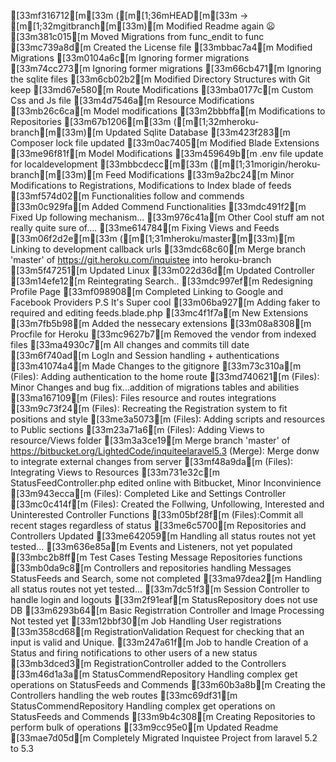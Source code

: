 [33mf316712[m[33m ([m[1;36mHEAD[m[33m -> [m[1;32mgitbranch[m[33m)[m Modified Readme again :frowning:
[33m381c015[m Moved Migrations from func_endit to func
[33mc739a8d[m Created the License file
[33mbbac7a4[m Modified Migrations
[33m0104a6c[m Ignoring former migrations
[33m74cc273[m Ignoring former migrations
[33m66cb471[m Ignoring the sqlite files
[33m6cb02b2[m Modified Directory Structures with Git keep
[33md67e580[m Route Modifications
[33mba0177c[m Custom Css and Js file
[33m4d7546a[m Resource Modifications
[33mb26c6ca[m Model modifications
[33m2bbbffa[m Modifications to Repositories
[33m67b1206[m[33m ([m[1;32mheroku-branch[m[33m)[m Updated Sqlite Database
[33m423f283[m Composer lock file updated
[33m0ac7405[m Modified Blade Extensions
[33me96f81f[m Model Modifications
[33m459649b[m .env file update for localdevelopment
[33mbbcdecc[m[33m ([m[1;31morigin/heroku-branch[m[33m)[m Feed Modifications
[33m9a2bc24[m Minor Modifications to Registrations, Modifications to Index blade of feeds
[33mf574d02[m Functionalities follow and commends
[33m0c929fa[m Added Commend Functionalities
[33mdc491f2[m Fixed Up following mechanism...
[33m976c41a[m Other Cool stuff am not really quite sure of....
[33me614784[m Fixing Views and Feeds
[33m06f2d2e[m[33m ([m[1;31mheroku/master[m[33m)[m Linking to development callback urls
[33mdc68c60[m Merge branch 'master' of https://git.heroku.com/inquistee into heroku-branch
[33m5f47251[m Updated Linux
[33m022d36d[m Updated Controller
[33m14efe12[m Reintegrating Search..
[33mdc997ef[m Redesigning Profile Page
[33mf098908[m Completed Linking to Google and Facebook Providers P.S It's Super cool
[33m06ba927[m Adding faker to required and editing feeds.blade.php
[33mc4f1f7a[m New Extensions
[33m7fb5b98[m Added the nessecary extensions
[33m08a8308[m Procfile for Heroku
[33mc9627b7[m Removed the vendor from indexed files
[33ma4930c7[m All changes and commits till date
[33m6f740ad[m LogIn and Session handling + authentications
[33m41074a4[m Made Changes to the gitignore
[33m73c310a[m (Files): Adding authentication to the home route
[33md740621[m (Files): Minor Changes and bug fix...addition of migrations tables and abilities
[33ma167109[m (Files): Files resource and routes integrations
[33m9c73f24[m (Files): Recreating the Registration system to fit positions and style
[33me3a5073[m (Files): Adding scripts and resources to Public sections
[33m23a71a6[m (Files): Adding Views to resource/Views folder
[33m3a3ce19[m Merge branch 'master' of https://bitbucket.org/LightedCode/inquiteelaravel5.3 (Merge): Merge donw to integrate external changes from server
[33mf48a9da[m (Files): Integrating Views to Resources
[33m731e32c[m StatusFeedController.php edited online with Bitbucket, Minor Inconvinience
[33m943ecca[m (Files): Completed Like and Settings Controller
[33mc0c414f[m (Files): Created the Follwing, Unfollowing, Interested and Uninterested Controller Functions
[33m05bf28f[m (Files):Commit all recent stages regardless of status
[33me6c5700[m Repositories and Controllers Updated
[33me642059[m Handling all status routes not yet tested...
[33m636e85a[m Events and Listeners, not yet populated
[33mbc2b8ff[m Test Cases Testing Message Repositories functions
[33mb0da9c8[m Controllers and repositories handling Messages StatusFeeds and Search, some not completed
[33ma97dea2[m Handling all status routes not yet tested...
[33m7dc51f3[m Session Controller to handle login and logouts
[33m2f91eaf[m StatusRepository does not use DB
[33m6293b64[m Basic Registrration Controller and Image Processing Not tested yet
[33m12bbf30[m Job Handling User registrations
[33m358cd68[m RegistrationValidation Request for checking that an input is valid and Unique.
[33m247a61f[m Job to handle Creation of a Status and firing notifications to other users of a new status
[33mb3dced3[m RegistrationController added to the Controllers
[33m46d1a3a[m StatusCommendRepository Handling complex get operations on StatusFeeds and Commends
[33m60b3a8b[m Creating the Controllers handling the web routes
[33mc69df31[m StatusCommendRepository Handling complex get operations on StatusFeeds and Commends
[33m9b4c308[m Creating Repositories to perform bulk of operations
[33m9cc95e0[m Updated Readme
[33mae7d05d[m Completely Migrated Inquistee Project from laravel 5.2 to 5.3
